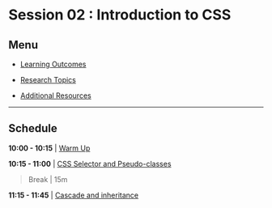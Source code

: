 # Session 02 : Introduction to CSS

## Menu

- [Learning Outcomes](./learning-outcomes.md)

- [Research Topics](./research-topic.md)

- [Additional Resources](./resources.md)

--------------------------------------------------------------------------------

## Schedule

**10:00 - 10:15** | [Warm Up](./logic-puzzle.md)

**10:15 - 11:00** | [CSS Selector and Pseudo-classes](./css-selector-pseudo.md)

> Break | 15m

**11:15 - 11:45** | [Cascade and inheritance](./cascade.md)
